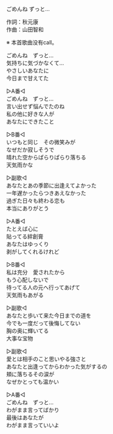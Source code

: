 ごめんね ずっと…  
  
作詞：秋元康  
作曲：山田智和  
  
※ 本首歌曲没有call。   
  
ごめんね　ずっと…  
気持ちに気づかなくて…  
やさしいあなたに  
今日まで甘えてた  
  
▷A番◁  
ごめんね　ずっと…  
言い出せず悩んでたのね  
私の他に好きな人が  
あなたにできたこと  
  
▷B番◁  
いつもと同じ　その微笑みが  
なぜだか寂しそうで  
晴れた空からぱらりぱらり落ちる  
天気雨かな  
  
▷副歌◁  
あなたとあの季節に出逢えてよかった  
一年遅かったらつきあえなかった  
過ぎた日々も終わる恋も  
本当にありがとう  
  
▷A番◁  
たとえば心に  
貼ってる絆創膏  
あなたはゆっくり  
剥がしてくれるけれど  
  
▷B番◁  
私は充分　愛されたから  
もう心配しないで  
待ってる人の元へ行ってあげて  
天気雨もあがる  
  
▷副歌◁  
あなたと歩いて来た今日までの道を  
今でも一度だって後悔してない  
胸の奥に輝いてる  
大事な宝物  
  
▷副歌◁  
愛とは相手のこと思いやる強さと  
あなたと出逢ってからわかった気がするの  
頬に落ちるその涙が  
なぜかとっても温かい  
  
▷A番◁  
ごめんね　ずっと…  
わがまま言ってばかり  
最後はあなたが  
わがまま言っていいよ  
